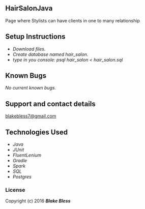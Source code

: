 ## HairSalonJava

Page where Stylists can have clients in one to many relationship

## Setup Instructions

* _Download files._
* _Create database named hair_salon._
* _type in you console: psql hair_salon < hair_salon.sql_

## Known Bugs

_No current known bugs._

## Support and contact details

blakebless7@gmail.com

## Technologies Used

* _Java_
* _JUnit_
* _FluentLenium_
* _Gradle_
* _Spark_
* _SQL_
* _Postgres_

### License

Copyright (c) 2016 **_Blake Bless_**
